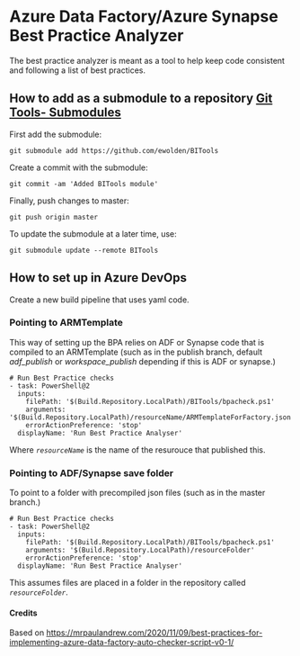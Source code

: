 # Azure Data Factory/Azure Synapse Best Practice Analyzer
The best practice analyzer is meant as a tool to help keep code consistent and following a list of best practices.


## How to add as a submodule to a repository [Git Tools- Submodules](https://git-scm.com/book/en/v2/Git-Tools-Submodules)

First add the submodule:

`git submodule add https://github.com/ewolden/BITools`

Create a commit with the submodule:

`git commit -am 'Added BITools module'`

Finally, push changes to master:

`git push origin master`

To update the submodule at a later time, use:

`git submodule update --remote BITools`


## How to set up in Azure DevOps
Create a new build pipeline that uses yaml code.

### Pointing to ARMTemplate
This way of setting up the BPA relies on ADF or Synapse code that is compiled to an ARMTemplate (such as in the publish branch, default *adf_publish* or *workspace_publish* depending if this is ADF or synapse.)
```
# Run Best Practice checks
- task: PowerShell@2
  inputs:
    filePath: '$(Build.Repository.LocalPath)/BITools/bpacheck.ps1'
    arguments: '$(Build.Repository.LocalPath)/resourceName/ARMTemplateForFactory.json'
    errorActionPreference: 'stop'
  displayName: 'Run Best Practice Analyser'
```

Where *`resourceName`*  is the name of the resurouce that published this.

### Pointing to ADF/Synapse save folder
To point to a folder with precompiled json files (such as in the master branch.)

```
# Run Best Practice checks
- task: PowerShell@2
  inputs:
    filePath: '$(Build.Repository.LocalPath)/BITools/bpacheck.ps1'
    arguments: '$(Build.Repository.LocalPath)/resourceFolder'
    errorActionPreference: 'stop'
  displayName: 'Run Best Practice Analyser'
```

This assumes files are placed in a folder in the repository called *`resourceFolder`*.

#### Credits
Based on https://mrpaulandrew.com/2020/11/09/best-practices-for-implementing-azure-data-factory-auto-checker-script-v0-1/

